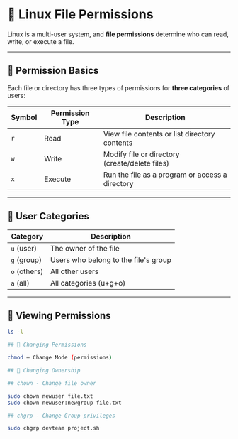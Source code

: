 # 🔐 Linux File Permissions

Linux is a multi-user system, and **file permissions** determine who can read, write, or execute a file.

---

## 📄 Permission Basics

Each file or directory has three types of permissions for **three categories** of users:

| Symbol | Permission Type | Description |
|--------|------------------|-------------|
| `r`    | Read             | View file contents or list directory contents |
| `w`    | Write            | Modify file or directory (create/delete files) |
| `x`    | Execute          | Run the file as a program or access a directory |

---

## 👥 User Categories

| Category | Description |
|----------|-------------|
| `u` (user) | The owner of the file |
| `g` (group) | Users who belong to the file's group |
| `o` (others) | All other users |
| `a` (all) | All categories (u+g+o) |

---

## 🧾 Viewing Permissions

```bash
ls -l

## 🔧 Changing Permissions

chmod – Change Mode (permissions)

## 👑 Changing Ownership

## chown - Change file owner

sudo chown newuser file.txt
sudo chown newuser:newgroup file.txt

## chgrp - Change Group privileges

sudo chgrp devteam project.sh